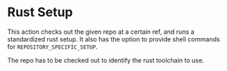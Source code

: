 # Rust Setup

This action checks out the given repo at a certain ref, and runs a standardized rust setup. It also has the option to provide shell commands for `REPOSITORY_SPECIFIC_SETUP`.

The repo has to be checked out to identify the rust toolchain to use.
